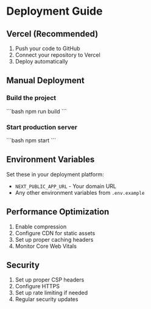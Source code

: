 # Deployment Guide

## Vercel (Recommended)

1. Push your code to GitHub
2. Connect your repository to Vercel
3. Deploy automatically

## Manual Deployment

### Build the project
\`\`\`bash
npm run build
\`\`\`

### Start production server
\`\`\`bash
npm start
\`\`\`

## Environment Variables

Set these in your deployment platform:

- `NEXT_PUBLIC_APP_URL` - Your domain URL
- Any other environment variables from `.env.example`

## Performance Optimization

1. Enable compression
2. Configure CDN for static assets
3. Set up proper caching headers
4. Monitor Core Web Vitals

## Security

1. Set up proper CSP headers
2. Configure HTTPS
3. Set up rate limiting if needed
4. Regular security updates
